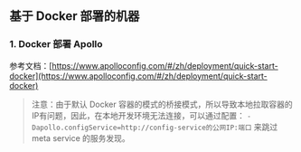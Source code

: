 ## 基于 Docker 部署的机器
### 1. Docker 部署 Apollo
参考文档：[https://www.apolloconfig.com/#/zh/deployment/quick-start-docker](https://www.apolloconfig.com/#/zh/deployment/quick-start-docker)

> 注意：由于默认 Docker 容器的模式的桥接模式，所以导致本地拉取容器的IP有问题，因此，在本地开发环境无法连接，可以通过配置：
> `-Dapollo.configService=http://config-service的公网IP:端口` 来跳过 meta service 的服务发现。
